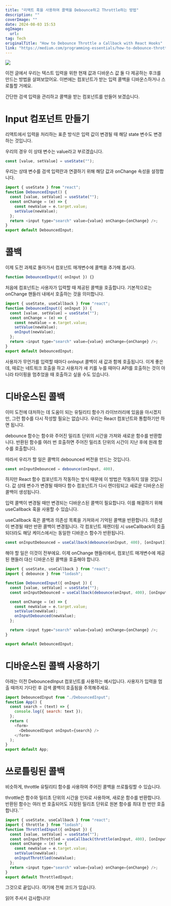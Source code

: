 ```yaml
---
title: "리액트 훅을 사용하여 콜백을 Debounce하고 Throttle하는 방법"
description: ""
coverImage: ""
date: 2024-08-03 15:53
ogImage: 
  url: 
tag: Tech
originalTitle: "How to Debounce Throttle a Callback with React Hooks"
link: "https://medium.com/programming-essentials/how-to-debounce-throttle-a-callback-with-react-hooks-deb26b2fd7c"
---
```




<img src="/assets/img/HowtoDebounceThrottleaCallbackwithReactHooks_0.png" />

이전 글에서 우리는 텍스트 입력을 위한 현재 값과 디바운스 값 둘 다 제공하는 후크를 만드는 방법을 살펴보았어요. 이번에는 컴포넌트가 받는 입력 콜백을 디바운스하거나 스로틀할 거에요.

간단한 검색 입력을 관리하고 콜백을 받는 컴포넌트를 만들어 보겠습니다.

# Input 컴포넌트 만들기

<div class="content-ad"></div>

리액트에서 입력을 처리하는 표준 방식은 입력 값이 변경될 때 해당 state 변수도 변경하는 것입니다.

우리의 경우 이 상태 변수는 value라고 부르겠습니다.

```js
const [value, setValue] = useState("");
```

우리는 상태 변수를 검색 입력란과 연결하기 위해 해당 값과 onChange 속성을 설정합니다.

<div class="content-ad"></div>

```js
import { useState } from "react";
function DebouncedInput() {
  const [value, setValue] = useState("");
  const onChange = (e) => {
    const newValue = e.target.value;
    setValue(newValue);
  };
  return <input type="search" value={value} onChange={onChange} />;
}
export default DebouncedInput;
```

# 콜백

이제 도전 과제로 돌아가서 컴포넌트 매개변수에 콜백을 추가해 봅시다.

```js
function DebouncedInput({ onInput }) {}
```

<div class="content-ad"></div>

처음에 컴포넌트는 사용자가 입력할 때 제공된 콜백을 호출합니다. 기본적으로는 onChange 핸들러 내에서 호출하는 것을 의미합니다.

```js
import { useState, useCallback } from "react";
function DebouncedInput({ onInput }) {
  const [value, setValue] = useState("");
  const onChange = (e) => {
    const newValue = e.target.value;
    setValue(newValue);
    onInput(newValue);
  };
  return <input type="search" value={value} onChange={onChange} />;
}
export default DebouncedInput;
```

사용자가 무언가를 입력할 때마다 onInput 콜백이 새 값과 함께 호출됩니다. 이게 좋은데, 때로는 네트워크 호출을 하고 사용자가 새 키를 누를 때마다 API를 호출하는 것이 아니라 타이핑을 멈추었을 때 호출하고 싶을 수도 있습니다.

# 디바운스된 콜백

<div class="content-ad"></div>

이미 도전에 대처하는 데 도움이 되는 유틸리티 함수가 라이브러리에 있음을 아시겠지만, 그런 함수를 다시 작성할 필요는 없습니다. 우리는 React 컴포넌트와 통합하기만 하면 됩니다.

debounce 함수는 함수와 주어진 밀리초 단위의 시간을 가져와 새로운 함수를 반환합니다. 반환된 함수를 여러 번 호출하면 주어진 밀리초 단위의 시간이 지난 후에 원래 함수를 호출합니다.

따라서 우리가 할 일은 콜백의 debounced 버전을 만드는 것입니다.

```js
const onInputDebounced = debounce(onInput, 400),
```

<div class="content-ad"></div>

하지만 React 함수 컴포넌트가 작동하는 방식 때문에 이 방법은 작동하지 않을 것입니다. 값 상태 변수가 변경될 때마다 함수 컴포넌트가 다시 렌더링되고 새로운 디바운스된 콜백이 생성됩니다.

입력 콜백이 변경될 때만 변경되는 디바운스된 콜백이 필요합니다. 이를 해결하기 위해 useCallback 훅을 사용할 수 있습니다.

useCallback 훅은 콜백과 의존성 목록을 가져와서 기억된 콜백을 반환합니다. 의존성이 변경될 때만 반환 콜백이 변경됩니다. 각 컴포넌트 재렌더링 시 useCallback이 호출되더라도 해당 케이스에서는 동일한 디바운스 함수가 반환됩니다.

```js
const onInputDebounced = useCallback(debounce(onInput, 400), [onInput]);
```

<div class="content-ad"></div>

해야 할 일은 이것이 전부에요. 이제 onChange 핸들러에서, 컴포넌트 매개변수에 제공된 핸들러 대신 디바운스된 콜백을 호출해야 합니다.

```js
import { useState, useCallback } from "react";
import { debounce } from "lodash";

function DebouncedInput({ onInput }) {
  const [value, setValue] = useState("");
  const onInputDebounced = useCallback(debounce(onInput, 400), [onInput]);

  const onChange = (e) => {
    const newValue = e.target.value;
    setValue(newValue);
    onInputDebounced(newValue);
  };

  return <input type="search" value={value} onChange={onChange} />;
}

export default DebouncedInput;
```

# 디바운스된 콜백 사용하기

아래는 이전 DebouncedInput 컴포넌트를 사용하는 예시입니다. 사용자가 입력을 멈출 때까지 기다린 후 검색 콜백이 호출됨을 주목해주세요.

<div class="content-ad"></div>

```js
import DebouncedInput from "./DebouncedInput";
function App() {
  const search = (text) => {
    console.log({ search: text });
  };
  return (
    <form>
      <DebouncedInput onInput={search} />
    </form>
  );
}
export default App;
```

# 쓰로틀링된 콜백

비슷하게, throttle 유틸리티 함수를 사용하여 주어진 콜백을 쓰로틀링할 수 있습니다.

throttle은 함수와 밀리초 단위의 시간을 인자로 사용하며, 새로운 함수를 반환합니다. 반환된 함수는 여러 번 호출되어도 지정된 밀리초 단위로 원본 함수를 최대 한 번만 호출합니다.```

<div class="content-ad"></div>

```js
import { useState, useCallback } from "react";
import { throttle } from "lodash";
function ThrottledInput({ onInput }) {
  const [value, setValue] = useState("");
  const onInputThrottled = useCallback(throttle(onInput, 400), [onInput]);
  const onChange = (e) => {
    const newValue = e.target.value;
    setValue(newValue);
    onInputThrottled(newValue);
  };
  return <input type="search" value={value} onChange={onChange} />;
}
export default ThrottledInput;
```

그것으로 끝입니다. 여기에 전체 코드가 있습니다.

읽어 주셔서 감사합니다!
